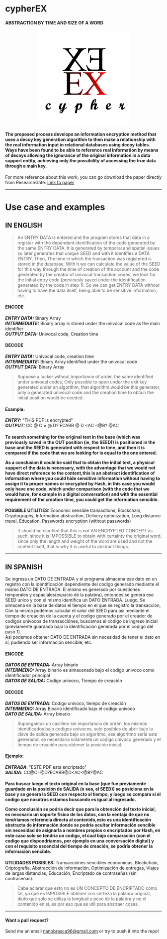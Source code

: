 # cypherEX
#### ABSTRACTION BY TIME AND SIZE OF A WORD

<div align="center" style="text-align:center"><img src ="https://github.com/Warkanlock/cypherEX/blob/master/logo_cypherX.png" /></div>

<h4>The proposed process develops an information encryption method that uses a decoy key generation algorithm to then make a relationship with the real information input in relational databases using decoy tables. Ways have been found to be able to reference real information by means of decoys allowing the ignorance of the original information in a data support entity, achieving only the possibility of accessing the true data through a main key.</h4>

For more reference about this work, you can go download the paper directly from ResearchGate:
[Link to paper](https://www.researchgate.net/publication/328615812_CIFRADO_DE_INFORMACION_MEDIANTE_GENERACION_DE_CLAVES_SENUELOS_TEMPORALES?_sg=Binv_1OHXn91ChCfhENIYD3qpBLk9KZNl2uF38o3DDNLt04Byl50-EsST7_ljvD7XA4DS2d_qPHPwgxMcvp0vHL-lpJleyEM2xVrFyQb.Ipw0Y1_20TDApNSpcOcD2Ry-Af5gcSD0MxpAlCAbIdyjXYi1-LaD7PYSVbegSqGXgx_j4iP2IB-4_LyaC9W1Qg)
<hr>

# Use case and examples

## IN ENGLISH
 > An ENTRY DATA is entered and the program stores that data in a register with the dependent identification
 of the code generated by the same ENTRY DATA. It is generated by temporal and spatial issues so later generates that unique SEED and with it identifies a DATA ENTRY.
 Then,
 The time in which the transaction was registered is stored in the database,
 With it we can calculate the value of the SEED for this way through the time of creation of the account
 and the code generated by the creator of univocal transaction codes,
 we look for the initial entry code (previously saved under the identification generated by the code in step 1).
 So we can get ENTRY DATA without having to have the data itself, being able to be sensitive information, etc.
 
 #### ENCODE 
 ***ENTRY DATA:*** Binary Array </br>
 ***INTERMEDIATE:*** Binary array is stored under the univocal code as the main identifier </br>
 ***OUTPUT DATA:*** Univocal code, Creation time </br>
 
 #### DECODE 
 
 ***ENTRY DATA:*** Univocal code, creation time </br>
 ***INTERMEDIATE:*** Binary Array identified under the univocal code </br>
 ***OUTPUT DATA:*** Binary Array </br>
 

 > Suppose a locker without importance of order, the same identified under univocal codes, Only possible to open under the exit key generated under an algorithm, that algorithm would be this generator, only a generated univocal code and the creation time to obtain the initial position would be needed.


#### Example:

 ***ENTRY:*** "THIS PDF is encrypted" </br>
 ***OUTPUT:*** CC @ C = @ D? ECABB @ D <AC <@B? @AC </br>

 <h4>To search something for the original text in the base (which was previously saved in the OUT position (ie, the SEED))
 is positioned in the base and the SEED is generated with respect to time, and then it is compared if the code that we are looking for is equal to the one entered.
 
As a conclusion it could be said that to obtain the initial text, a physical support of the data is necessary, with the advantage that we would not have direct reference to the content,this is an abstract identification of information where you could hide sensitive information without having to assign it to proper names or encrypted by Hash, in this case you would only have one code, which under comparison (with the code that we would have, for example in a digital conversation) and with the essential requirement of the creation time, you could get the information sencible. </h4>
 
<b>POSSIBLE UTILITIES: </b> Economic sensible transactions, Blockchain, Cryptography, Information abstraction, Delivery optimization, Long distance travel, Education, Passwords encryption (without passwords)

>It should be clarified that this is not AN ENCRYPTED CONCEPT as such, since it is IMPOSSIBLE to obtain with certainty the original word, since only the length and weight of the word are used and not the content itself, that is why it is useful to abstract things.
 
<hr>

## IN SPANISH
 Se ingresa un DATO DE ENTRADA y el programa almacena ese dato en un registro con la identificación dependiente
 del codigo generado mediante el mismo DATO DE ENTRADA. El mismo es generado por cuestiones temporales y espaciales(espacio de la palabra), entonces se genera ese SEED unico y con el mismo identifica un DATO ENTRADA. 
 Luego,
 Se almacena en la base de datos el tiempo en el que se registro la transacción,
 Con la misma podemos calcular el valor del SEED para así mediante el tiempo de creación de la cuenta 
 y el codigo generado por el creador de codigos univocos de transacciónes, 
 buscamos el codigo de ingreso inicial (previamente guardado bajo la identificación generada por el codigo del paso 1).  
 Asi podemos obtener DATO DE ENTRADA sin necesidad de tener el dato en sí, pudiendo ser información sencible, etc.

#### ENCODE 
 ***DATOS DE ENTRADA:*** Array binario </br>
 ***INTERMEDIO:*** Array binario es almacenado bajo el codigo univoco como identificador principal </br>
 ***DATOS DE SALIDA:*** Codigo univoco, Tiempo de creación </br>
 
 #### DECODE 
 
 ***DATOS DE ENTRADA:*** Codigo univoco, tiempo de creación </br>
 ***INTERMEDIO:*** Array Binario identificado bajo el codigo univoco </br>
 ***DATO DE SALIDA:*** Array binario </br>
 
 
 >Supongamos un casillero sin importancia de orden, los mismos identificados bajo codigos univocos,
 solo posibles de abrir bajo la clave de salida generada bajo un algoritmo, ese algoritmo sería este generador,
 se necesitaria solamente un codigo univoco generado y el tiempo de creación para obtener la posición inicial. 
 

 #### Ejemplo: 

 ***ENTRADA***: "ESTE PDF esta encriptado" </br>
 ***SALIDA***: CC@C=@D?ECABB@D<AC<@B?@AC </br>
 
 <h4>Para buscar luego el texto original en la base (que fue previamente guardado en la posición de SALIDA (o sea, el SEED)) 
se posiciona en la base y se genera la SEED con respecto al tiempo, y luego se compara si el codigo que nosotros estamos buscando es igual al ingresado.
 
Como conclusión se podría decir que para la obtención del texto inicial, es necesario un soporte fisico de los datos, con la ventaja de que no tendríamos referencia directa al contenido,esto es una identificación abstracta de información donde se podría ocultar información sencible sin necesidad de asignarla a nombres propios o encriptados por Hash, en este caso solo se tendría un codigo, el cual bajo comparación (con el codigo que dispondriamos, por ejemplo en una conversación digital) y con el requisito escencial del tiempo de creación, se podría obtener la información sencible.</h4>

 <b>UTILIDADES POSIBLES: </b> Transacciónes sencibles economicas, Blockchain, Criptografía, Abstracción de información, Optimización de entregas, Viajes de largas distancias, Educación, Encriptado de contraseñas (sin contraseñas).
 
>Cabe aclarar que esto no es UN CONCEPTO DE ENCRIPTADO como tal, ya que es IMPOSIBLE obtener con certeza la palabra original, dado que solo se utiliza la longitud y peso de la palabra y no el contenido en sí, es por eso que es util para abstraer cosas.
 
<hr> 

#### Want a pull request?
Send me an email nanobrasca96@gmail.com or try to push it into the repo! 

